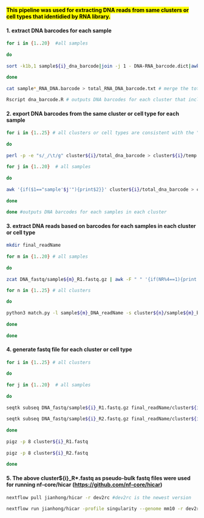 <mark>**This pipeline was used for extracting DNA reads from same clusters or cell types that identidied by RNA library\.**</mark>
  
#### 1. extract DNA barcodes for each sample
```bash
for i in {1..20}  #all samples 
  
do
  
sort -k1b,1 sample${i}_dna_barcode|join -j 1 - DNA-RNA_barcode.dict|awk '{print"sample'$i'_"$2"\tsample'$i'_"$1}' OFS='\t' > sample${i}_RNA_DNA.barcode # the 1st column is RNA barcode and 2nd column is matched DNA barcode  
  
done  
  
cat sample*_RNA_DNA.barcode > total_RNA_DNA_barcode.txt # merge the total samples together that are used in the 'dna_barcode.R' script  
```
```bash
Rscript dna_barcode.R # outputs DNA barcodes for each cluster that includes mixed samples
```
     
#### 2. export DNA barcodes from the same cluster or cell type for each sample
```bash  
for i in {1..25} # all clusters or cell types are consistent with the "cluster_list" in "dna_barcode.R"  
  
do
  
perl -p -e "s/_/\t/g" cluster${i}/total_dna_barcode > cluster${i}/temp && mv cluster${i}/temp cluster${i}/total_dna_barcode # split DNA barcode lines: 1st column is sampleID and 2nd column is DNA barcodes; "total_dna_barcode" files were generated by "dna_barcode.R"
  
for j in {1..20}  # all samples  
  
do
  
awk '{if($1=="sample'$j'"){print$2}}' cluster${i}/total_dna_barcode > cluster${i}/sample${j}_barcode.txt  
  
done  
  
done #outputs DNA barcodes for each samples in each cluster  
```
  
#### 3. extract DNA reads based on barcodes for each samples in each cluster or cell type
```bash
mkdir final_readName  
  
for m in {1..20} # all samples  
  
do
  
zcat DNA_fastq/sample${m}_R1.fastq.gz | awk -F " " '{if(NR%4==1){print $1}}' > sample${m}_DNA_readName # extract all read names from read1 fastq file 

for n in {1..25} # all clusters  
  
do
  
python3 match.py -l sample${m}_DNA_readName -s cluster${n}/sample${m}_barcode.txt -o final_readName/cluster${n}_sample${m}_readName  
  
done  
  
done  
```
  
#### 4. generate fastq file for each cluster or cell type
```bash
for i in {1..25} # all clusters  
  
do
  
for j in {1..20}  # all samples  
  
do
  
seqtk subseq DNA_fastq/sample${i}_R1.fastq.gz final_readName/cluster${i}_sample${j}_readName >> cluster${i}_R1.fastq  
  
seqtk subseq DNA_fastq/sample${i}_R2.fastq.gz final_readName/cluster${i}_sample${j}_readName >> cluster${i}_R2.fastq  
  
done  
  
pigz -p 8 cluster${i}_R1.fastq  
  
pigz -p 8 cluster${i}_R2.fastq  
  
done  
```
  
#### 5. The above cluster${i}_R*.fastq as pseudo-bulk fastq files were used for running nf-core/hicar (https://github.com/nf-core/hicar)
```bash
nextflow pull jianhong/hicar -r dev2rc #dev2rc is the newest version  
  
nextflow run jianhong/hicar -profile singularity --genome mm10 -r dev2rc --input samplesheet.csv --skip_fastqc --skip_cutadapt --outdir result --skip_interactions --skip_tads --skip_diff_analysis --skip_peak_qc --skip_igv --skip_trackhub --skip_circos --pairtools_parse_version parse2 -resume
```  
